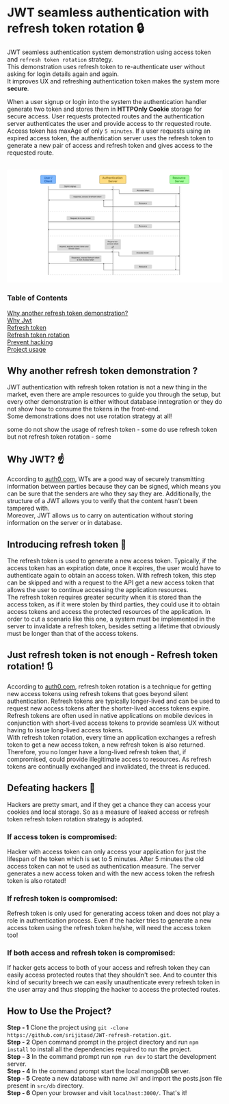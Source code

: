 # JWT seamless authentication with refresh token rotation :lock:

JWT seamless authentication system demonstration using access token and `refresh token rotation` strategy. <br/>
This demonstration uses refresh token to re-authenticate user without asking for login details again and again. <br/>
It improves UX and refreshing authentication token makes the system more **secure**.

When a user signup or login into the system the authentication handler generate two token and stores them in **HTTPOnly Cookie** storage for secure access. User requests protected routes and the authentication server authenticates the user and provide access to thr requested route. <br/>
Access token has maxAge of only `5 minutes`. If a user requests using an expired access token, the authentication server uses the refresh token to generate a new pair of access and refresh token and gives access to the requested route.
<br/> <br/>

![JWT authentication journey](/public/images/jwt_auth_flow.jpg)

### Table of Contents  
[Why another refresh token demonstration?](#why-another-refresh-token-demonstration-) <br/>
[Why Jwt](#why-jwt-point_up) <br/>
[Refresh token](#introducing-refresh-token-key) <br/>
[Refresh token rotation](#just-refresh-token-is-not-enough---refresh-token-rotation-arrows_clockwise) <br/>
[Prevent hacking](#defeating-hackers-imp) <br/>
[Project usage](#how-to-use-the-project) <br/>

## Why another refresh token demonstration ?

JWT authentication with refresh token rotation is not a new thing in the market, even there are ample resources to guide you through the setup, but every other demonstration is either without database inntegration or they do not show how to consume the tokens in the front-end. <br/>
Some demonstrations does not use rotation strategy at all!

some do not show the usage of refresh token - some do use refresh token but not refresh token rotation - some

## Why JWT? :point_up:

According to [auth0.com](https://auth0.com/docs/secure/tokens/json-web-tokens), WTs are a good way of securely transmitting information between parties because they can be signed, which means you can be sure that the senders are who they say they are. Additionally, the structure of a JWT allows you to verify that the content hasn't been tampered with. <br/>
Moreover, JWT allows us to carry on autentication without storing information on the server or in database.

## Introducing refresh token :key:

The refresh token is used to generate a new access token. Typically, if the access token has an expiration date, once it expires, the user would have to authenticate again to obtain an access token. With refresh token, this step can be skipped and with a request to the API get a new access token that allows the user to continue accessing the application resources.
<br/>
The refresh token requires greater security when it is stored than the access token, as if it were stolen by third parties, they could use it to obtain access tokens and access the protected resources of the application. In order to cut a scenario like this one, a system must be implemented in the server to invalidate a refresh token, besides setting a lifetime that obviously must be longer than that of the access tokens.

## Just refresh token is not enough - Refresh token rotation! :arrows_clockwise:

According to [auth0.com](https://auth0.com/docs/secure/tokens/json-web-tokens), refresh token rotation is a technique for getting new access tokens using refresh tokens that goes beyond silent authentication. Refresh tokens are typically longer-lived and can be used to request new access tokens after the shorter-lived access tokens expire. Refresh tokens are often used in native applications on mobile devices in conjunction with short-lived access tokens to provide seamless UX without having to issue long-lived access tokens.
<br/>
With refresh token rotation, every time an application exchanges a refresh token to get a new access token, a new refresh token is also returned. Therefore, you no longer have a long-lived refresh token that, if compromised, could provide illegitimate access to resources. As refresh tokens are continually exchanged and invalidated, the threat is reduced.

## Defeating hackers :imp:

Hackers are pretty smart, and if they get a chance they can access your cookies and local storage. So as a measure of leaked access or refresh token refresh token rotation strategy is adopted.
<br/>
### If access token is compromised:
Hacker with access token can only access your application for just the lifespan of the token which is set to 5 minutes.
After 5 minutes the old access token can not te used as authentication measure. The server generates a new access token and with the new access token the refresh token is also rotated!

### If refresh token is compromised:
Refresh token is only used for generating access token and does not play a role in authentication process. 
Even if the hacker tries to generate a new access token using the refresh token he/she, will need the access token too!

### If both access and refresh token is compromised:
If hacker gets access to both of your access and refresh token they can easily access protected routes that they shouldn't see. And to counter this kind of security breech we can easily unauthenticate every refresh token in the user array and thus stopping the hacker to access the protected routes.

## How to Use the Project?
**Step - 1**  Clone the project using ```git -clone https://github.com/srijitasd/JWT-refresh-rotation.git```. <br/>
**Step - 2** Open command prompt in the project directory and run ```npm install``` to install all the dependencies required to run the project. <br/>
**Step - 3** In the command prompt run ```npm run dev``` to start the development server. <br/>
**Step - 4** In the command prompt start the local mongoDB server. <br/>
**Step - 5** Create a new database with name ```JWT``` and import the posts.json file present in ```src/db``` directory. <br/>
**Step - 6** Open your browser and visit ```localhost:3000/```. That's it! <br/>

